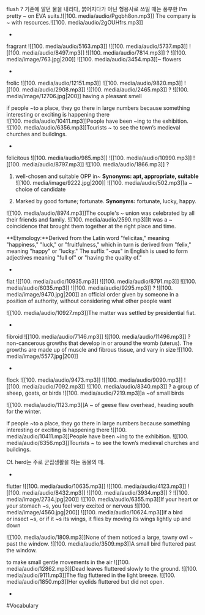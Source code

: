 flush
?
기존에 알던 물을 내리다, 붉어지다가 아닌 형용사로 쓰일 때는 풍부한
I'm pretty ~ on EVA suits.![[100. media/audio/Pgqbh8on.mp3]]
The company is ~ with resources.![[100. media/audio/2gOUHfrs.mp3]]
<!--SR:!2025-10-26,3,259-->
-

fragrant ![[100. media/audio/5163.mp3]] ![[100. media/audio/5737.mp3]] ![[100. media/audio/8497.mp3]] ![[100. media/audio/7814.mp3]]
?
![[100. media/image/763.jpg|200]]
![[100. media/audio/3454.mp3]]~ flowers
<!--SR:!2025-11-04,14,290-->
-

frolic ![[100. media/audio/12151.mp3]] ![[100. media/audio/9820.mp3]] ![[100. media/audio/2908.mp3]] ![[100. media/audio/2465.mp3]]
?
![[100. media/image/12706.jpg|200]]
having a pleasant smell

if people ~to a place, they go there in large numbers because something interesting or exciting is happening there  
![[100. media/audio/10411.mp3]]People have been ~ing to the exhibition.  
![[100. media/audio/6356.mp3]]Tourists ~ to see the town’s medieval churches and buildings.  
<!--SR:!2025-11-05,14,290-->
-

felicitous ![[100. media/audio/985.mp3]] ![[100. media/audio/10990.mp3]] ![[100. media/audio/8797.mp3]] ![[100. media/audio/1866.mp3]]
?
1. well-chosen and suitable OPP in~
**Synonyms: apt, appropriate, suitable**
![[100. media/image/9222.jpg|200]]
![[100. media/audio/502.mp3]]a ~ choice of candidate

2. Marked by good fortune; fortunate.
**Synonyms:** fortunate, lucky, happy.

![[100. media/audio/8974.mp3]]The couple's ~ union was celebrated by all their friends and family.
![[100. media/audio/2590.mp3]]It was a ~ coincidence that brought them together at the right place and time.

**Etymology:**Derived from the Latin word "felicitas," meaning "happiness," "luck," or "fruitfulness," which in turn is derived from "felix," meaning "happy" or "lucky." The suffix "-ous" in English is used to form adjectives meaning "full of" or "having the quality of."
<!--SR:!2025-10-26,3,261-->
-

fiat ![[100. media/audio/10935.mp3]] ![[100. media/audio/8791.mp3]] ![[100. media/audio/6035.mp3]] ![[100. media/audio/9295.mp3]]
?
![[100. media/image/9470.jpg|200]]
an official order given by someone in a position of authority, without considering what other people want

![[100. media/audio/10927.mp3]]The matter was settled by presidential fiat.
<!--SR:!2025-10-26,3,259-->
-

fibroid ![[100. media/audio/7146.mp3]] ![[100. media/audio/11496.mp3]]
?
non-cancerous growths that develop in or around the womb (uterus). The growths are made up of muscle and fibrous tissue, and vary in size
![[100. media/image/5577.jpg|200]]
<!--SR:!2025-10-26,3,259-->
-

flock ![[100. media/audio/9473.mp3]] ![[100. media/audio/9090.mp3]] ![[100. media/audio/7092.mp3]] ![[100. media/audio/8340.mp3]]
?
a group of sheep, goats, or birds
![[100. media/audio/7219.mp3]]a ~of small birds

![[100. media/audio/1123.mp3]]A ~ of geese flew overhead, heading south for the winter.

if people ~to a place, they go there in large numbers because something interesting or exciting is happening there
![[100. media/audio/10411.mp3]]People have been ~ing to the exhibition.
![[100. media/audio/6356.mp3]]Tourists ~ to see the town’s medieval churches and buildings.


Cf. herd는 주로 군집생활을 하는 동물의 떼.
<!--SR:!2025-10-27,4,279-->
-

flutter ![[100. media/audio/10635.mp3]] ![[100. media/audio/4123.mp3]] ![[100. media/audio/8432.mp3]] ![[100. media/audio/3934.mp3]]
?
![[100. media/image/2734.jpg|200]]
![[100. media/audio/6355.mp3]]If your heart or your stomach ~s, you feel very excited or nervous
![[100. media/image/4560.jpg|200]]
![[100. media/audio/10624.mp3]]if a bird or insect ~s, or if it ~s its wings, it flies by moving its wings lightly up and down

![[100. media/audio/1809.mp3]]None of them noticed a large, tawny owl ~ past the window.
![[100. media/audio/3509.mp3]]A small bird fluttered past the window.

to make small gentle movements in the air
![[100. media/audio/12862.mp3]]Dead leaves fluttered slowly to the ground.  ![[100. media/audio/9111.mp3]]The flag fluttered in the light breeze.
![[100. media/audio/1850.mp3]]Her eyelids fluttered but did not open.
<!--SR:!2025-10-27,4,279-->
-

#Vocabulary